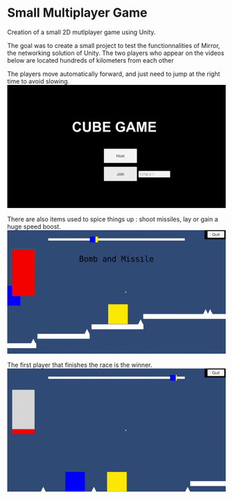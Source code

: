 # Small Multiplayer Game

Creation of a small 2D mutlplayer game using Unity.

The goal was to create a small project to test the functionnalities of Mirror, the networking solution of Unity.
The two players who appear on the videos below are located hundreds of kilometers from each other

The players move automatically forward, and just need to jump at the right time to avoid slowing.<br>
![Multiplayer Demo 1](sources/Demo1.gif)

There are also items used to spice things up : shoot missiles, lay or gain a huge speed boost.<br>
![Multiplayer Demo 2](sources/Demo2.gif)

The first player that finishes the race is the winner.<br>
![Multiplayer Demo 3](sources/Demo3.gif)


